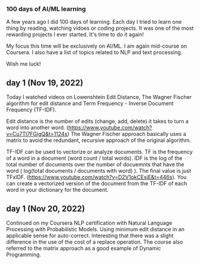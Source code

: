 ### 100 days of AI/ML learning

A few years ago I did 100 days of learning. Each day I tried to learn 
one thing by reading, watching vidoes or coding projects.  It was one 
of the most rewarding projects I ever started.  It's time to do it again!

My focus this time will be exclusively on AI/ML.  I am again mid-course on
Coursera.  I also have a list of topics related to NLP and text processing.  

Wish me luck!
  
## day 1 (Nov 19, 2022)

Today I watched videos on Lowenshtein Edit Distance, The Wagner Fischer algorithm
for edit distance and Term Frequency - Inverse Document Frequency (TF-IDF).

Edit distance is the number of edits (change, add, delete) it takes to turn a word 
into another word. (https://www.youtube.com/watch?v=Cu7Tl7FGigQ&t=1124s)
The Wagner Fischer approach basically uses a matrix to avoid the redundant, recursive
approach of the original algorithm.

TF-IDF can be used to vectorize or analyze documents.  TF is the frequency of a word in a document
(word count / total words). IDF is the log of the total number of documents over the number of docuemnts 
that have the word ( log(total documents / documents with word) ). The final value is just TFxIDF.
(https://www.youtube.com/watch?v=D2V1okCEsiE&t=446s).  You can create a vectorized version of the
document from the TF-IDF of each word in your dictionary for the document.

## day 1 (Nov 20, 2022)

Continued on my Coursera NLP certification with Natural Language Processing with Probabilistic Models.
Using minimum edit distance in an applicable sense for auto-correct. Interesting that there was a slight
difference in the use of the cost of a replace operation.  The course also referred to the matrix approach
as a good example of Dynamic Programming.
